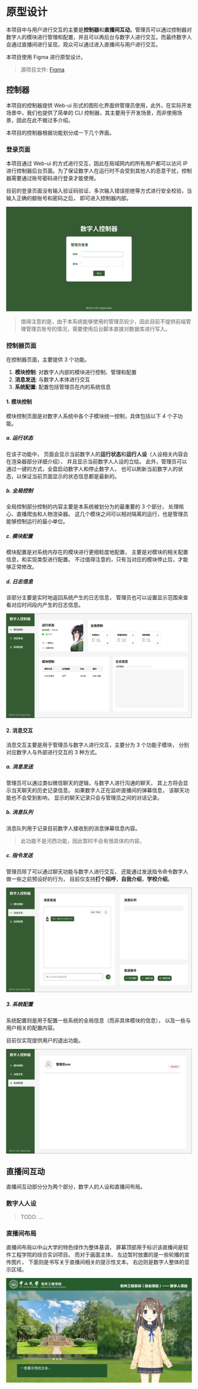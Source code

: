 # 原型设计

本项目中与用户进行交互的主要是**控制器**和**直播间互动**。管理员可以通过控制器对数字人的模块进行管理和配置，并且可以再后台与数字人进行交互。而最终数字人会通过直播间进行呈现，观众可以通过进入直播间与用户进行交互。

本项目使用 Figma 进行原型设计。

> 源项目文件: [Figma](https://www.figma.com/file/QiaItyolW904fLVQYW3TyJ/%E8%BD%AF%E4%BB%B6%E5%B7%A5%E7%A8%8B%E6%80%BB%E7%BB%BC%E5%90%88%E5%AE%9E%E8%AE%AD?type=design&node-id=0-1&mode=design&t=RNBw7TQ1UZJBky6y-0)

## 控制器

本项目的控制器提供 Web-ui 形式的图形化界面供管理员使用，此外，在实际开发场景中，我们也提供了简单的 CLI 控制器，其主要用于开发场景，而非使用场景，因此在此不做过多介绍。

本项目的控制器根据功能划分成一下几个界面。

### 登录页面

本项目通过 Web-ui 的方式进行交互，因此在局域网内的所有用户都可以访问 IP 进行控制器后台页面。为了保证数字人在运行时不会受到其他人的恶意干扰，控制器需要通过账号密码进行登录才能使用。

目前的登录页面没有输入验证码验证、多次输入错误拒绝等方式进行安全校验，当输入正确的额账号和密码之后，
即可进入控制器内部。

![login](img/pages/login.svg)

> 值得注意的是，由于本系统能够使用的管理员较少，因此目前不提供前端管理管理员账号的情况，需要使用后台脚本直接对数据库进行写入。

### 控制器页面

在控制器页面，主要提供 3 个功能。

1. **模块控制**: 对数字人内部的模块进行控制、管理和配置
2. **消息发送**: 与数字人本体进行交互
3. **系统配置**: 配置包括管理员在内的系统信息

#### 1. 模块控制

模块控制页面是对数字人系统中各个子模块统一控制，具体包括以下 4 个子功能。

##### a. 运行状态

在该子功能中，
页面会显示当前数字人的**运行状态**和**运行人设**（人设相关内容会在渲染器部分详细介绍），
并且显示当前数字人人设的立绘。
此外，管理员可以通过一键的方式，全盘启动数字人和停止数字人，
也可以刷新当前数字人的状态，以保证当前页面显示的状态信息都是最新的。

##### b. 全局控制

全局控制部分控制的内容主要是本系统被划分为的最重要的 3 个部分，
处理核心、直播爬虫和人物渲染器。
这几个模块之间可以相对隔离的运行，也是管理员能够控制运行的最小单位。

##### c. 模块配置

模块配置是对系统内存在的模块进行更细粒度地配置，
主要是对模块的相关配置信息，和实现类型进行配置。
不过值得注意的，只有当对应的模块停止后，才能够正常修改。

##### d. 日志信息

该部分主要是实时地返回系统产生的日志信息，
管理员也可以设置显示范围来查看对应时间段内产生的日志信息。

![module_control](img/pages/module_control.svg)

#### 2. 消息交互

消息交互主要是用于管理员与数字人进行交互，主要分为 3 个功能子模块，
分别对应数字人与外部进行交互的 3 种方式。

##### a. 消息发送

管理员可以通过类似微信聊天的逻辑，与数字人进行沟通的聊天，
其上方将会显示当天聊天的历史记录信息。
如果数字人正在监听直播间的弹幕信息，
该聊天功能也不会受到影响，
显示的聊天记录只会与管理员之间的对话记录。

##### b. 消息队列

消息队列用于记录目前数字人接收到的消息弹幕信息内容。

> 此功能不是河西功能，因此暂时不会有很具体的内容。

##### c. 指令发送

管理员除了可以通过聊天功能与数字人进行交互，
还能通过发送指令命令数字人做一些之前预设好的行为，
目前仅支持**打个招呼**，**自我介绍**，**学校介绍**。

![interaction](img/pages/interaction.svg)

##### 3. 系统配置

系统配置则是用于配置一些系统的全局信息（而非具体模块的信息），
以及一些与用户相关的配置内容。

目前仅实现提供用户的退出功能。

![system_config](img/pages/system_config.svg)

## 直播间互动

直播间互动部分分为两个部分，数字人的人设和直播间布局。

### 数字人人设

> TODO: ...

### 直播间布局

直播间布局以中山大学的特色绿作为整体基调，
屏幕顶部用于标识该直播间是软件工程学院的综合实训项目。
而对于画面主体，
左边暂时放置的是一些轮播的宣传图片，
下面则是书写关于直播间相关的提示性文本。
右边则是数字人整体的显示区域。

![live_room_layout](img/live_room_layout.png)
